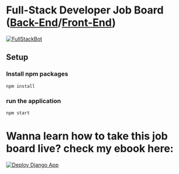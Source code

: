 
# Full-Stack Developer Job Board ([Back-End](https://github.com/TrakBit/fullstackbot-backend)/[Front-End](https://github.com/TrakBit/FullStackBot))
[![FullStackBot](https://dev-to-uploads.s3.amazonaws.com/i/wyo7ixlmesq0otbwpjat.jpg)](https://www.fullstackbot.com/)

## Setup

### Install npm packages 
```
npm install
```
### run the application
```
npm start
```
# Wanna learn how to take this job board live? check my ebook here: 
[![Deploy Django App](https://firebasestorage.googleapis.com/v0/b/squarespace-chat.appspot.com/o/images%2Fcover.jpg?alt=media&token=f4cd35d5-ef54-4405-a607-498112512713)](https://codetolive.carrd.co/)
